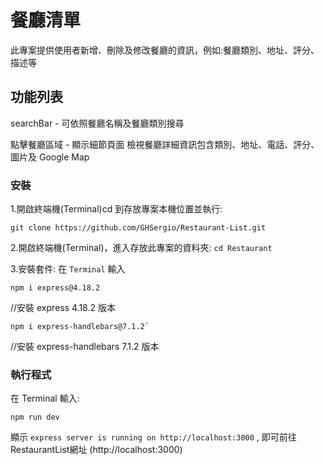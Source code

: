 # 餐廳清單

此專案提供使用者新增、刪除及修改餐廳的資訊，例如:餐廳類別、地址、評分、描述等

## 功能列表

searchBar - 可依照餐廳名稱及餐廳類別搜尋

點擊餐廳區域 - 顯示細節頁面
檢視餐廳詳細資訊包含類別、地址、電話、評分、圖片及 Google Map

### 安裝

1.開啟終端機(Terminal)cd 到存放專案本機位置並執行:
```
git clone https://github.com/GHSergio/Restaurant-List.git
```
2.開啟終端機(Terminal)，進入存放此專案的資料夾:
`cd Restaurant`

3.安裝套件:
在 `Terminal` 輸入
```
npm i express@4.18.2
```
//安裝 express 4.18.2 版本
```
npm i express-handlebars@7.1.2`
```
//安裝 express-handlebars 7.1.2 版本

### 執行程式

在 Terminal 輸入:
```
npm run dev
```
顯示 `express server is running on http://localhost:3000` ,
即可前往RestaurantList網址 (http://localhost:3000)
  
